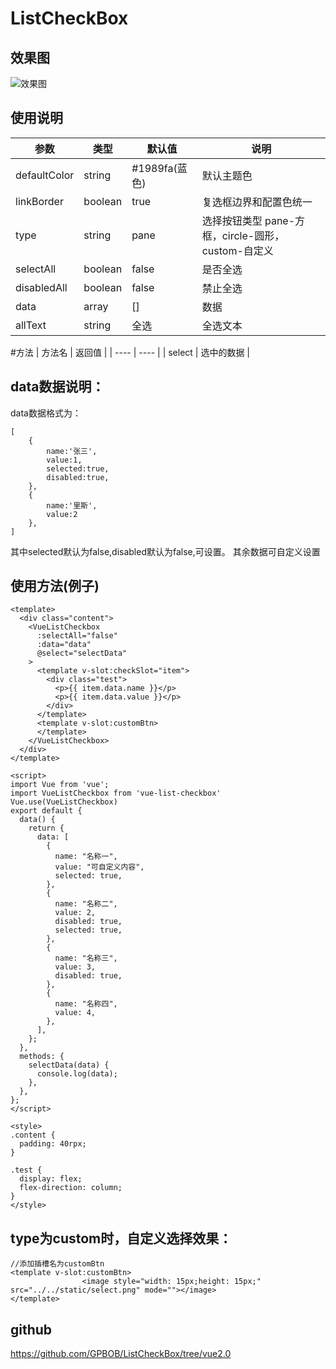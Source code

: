 # ListCheckBox
## 效果图
![效果图](https://i.ibb.co/VjNygjH/1623909556-1.png)
## 使用说明
|  参数  | 类型 | 默认值 | 说明 |
|  ----  | ----  | ---- |  ---- |
| defaultColor  | string | #1989fa(蓝色) | 默认主题色 | 
| linkBorder  |  boolean | true | 复选框边界和配置色统一 |
| type  |  string | pane | 选择按钮类型 pane-方框，circle-圆形，custom-自定义 |
| selectAll  | boolean | false | 是否全选 |
| disabledAll  |  boolean | false | 禁止全选 |
| data  |  array | [] | 数据 |
| allText  | string | 全选 | 全选文本 |
#方法
|  方法名 | 返回值 |
|  ----  | ----  | 
|  select | 选中的数据 |

## data数据说明：

data数据格式为：
```
[
    {
        name:'张三',
        value:1,
        selected:true,
        disabled:true,
    },
    {
        name:'里斯',
        value:2
    },
]
```

其中selected默认为false,disabled默认为false,可设置。
其余数据可自定义设置

## 使用方法(例子)

```
<template>
  <div class="content">
    <VueListCheckbox
      :selectAll="false"
      :data="data"
      @select="selectData"
    >
      <template v-slot:checkSlot="item">
        <div class="test">
          <p>{{ item.data.name }}</p>
          <p>{{ item.data.value }}</p>
        </div>
      </template>
      <template v-slot:customBtn>
      </template>
    </VueListCheckbox>
  </div>
</template>

<script>
import Vue from 'vue';
import VueListCheckbox from 'vue-list-checkbox'
Vue.use(VueListCheckbox)
export default {
  data() {
    return {
      data: [
        {
          name: "名称一",
          value: "可自定义内容",
          selected: true,
        },
        {
          name: "名称二",
          value: 2,
          disabled: true,
          selected: true,
        },
        {
          name: "名称三",
          value: 3,
          disabled: true,
        },
        {
          name: "名称四",
          value: 4,
        },
      ],
    };
  },
  methods: {
    selectData(data) {
      console.log(data);
    },
  },
};
</script>

<style>
.content {
  padding: 40rpx;
}

.test {
  display: flex;
  flex-direction: column;
}
</style>

```

## type为custom时，自定义选择效果：

```
//添加插槽名为customBtn
<template v-slot:customBtn>
				<image style="width: 15px;height: 15px;" src="../../static/select.png" mode=""></image>
</template>
```
## github
https://github.com/GPBOB/ListCheckBox/tree/vue2.0